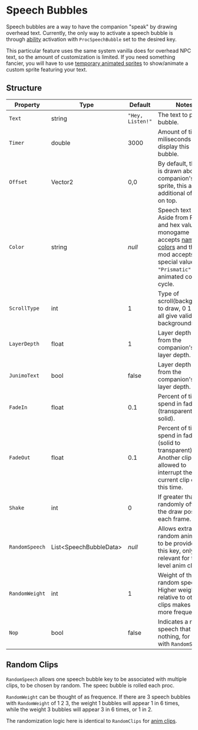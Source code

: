 # Speech Bubbles

Speech bubbles are a way to have the companion "speak" by drawing overhead text.
Currently, the only way to activate a speech bubble is through [ability](4-Ability.md) activation with `ProcSpeechBubble` set to the desired key.

This particular feature uses the same system vanilla does for overhead NPC text, so the amount of customization is limited. If you need something fancier, you will have to use [temporary animated sprites](7-Temporary%20Animated%20Sprite.md) to show/animate a custom sprite featuring your text.

## Structure

| Property | Type | Default | Notes |
| -------- | ---- | ------- | ----- |
| `Text` | string | `"Hey, Listen!"` | The text to put in a bubble. |
| `Timer` | double | 3000 | Amount of time in miliseconds to display this bubble. |
| `Offset` | Vector2 | 0,0 | By default, the text is drawn above the companion's sprite, this adds additional offset on top. |
| `Color` | string | _null_ | Speech text color.<br>Aside from RGB and hex values, monogame accepts [named colors](https://docs.monogame.net/api/Microsoft.Xna.Framework.Color.html) and this mod accepts special value `"Prismatic"` for an animated color cycle. |
| `ScrollType` | int | 1 | Type of scroll(background) to draw, 0 1 2 3 4 all give valid backgrounds. |
| `LayerDepth` | float | 1 | Layer depth offset from the companion's draw layer depth. |
| `JunimoText` | bool | false | Layer depth offset from the companion's draw layer depth. |
| `FadeIn` | float | 0.1 | Percent of timer to spend in fade in (transparent to solid). |
| `FadeOut` | float | 0.1 | Percent of timer to spend in fade out (solid to transparent). Another clip is allowed to interrupt the current clip during this time. |
| `Shake` | int | 0 | If greater than 0, randomly offset the draw position each frame. |
| `RandomSpeech` | List\<SpeechBubbleData\> | _null_ | Allows extra random anim clips to be provided for this key, only relevant for the top level anim clip. |
| `RandomWeight` | int | 1 | Weight of this random speech. Higher weight relative to other clips makes it more frequent. |
| `Nop` | bool | false | Indicates a no-op speech that does nothing, for use with `RandomSpeech`. |

## Random Clips

`RandomSpeech` allows one speech bubble key to be associated with multiple clips, to be chosen by random. The speec bubble is rolled each proc.

`RandomWeight` can be thought of as frequence. If there are 3 speech bubbles with `RandomWeight` of 1 2 3, the weight 1 bubbles will appear 1 in 6 times, while the weight 3 bubbles will appear 3 in 6 times, or 1 in 2.

The randomization logic here is identical to `RandomClips` for [anim clips](3.2-Animation%20Clips.md).
